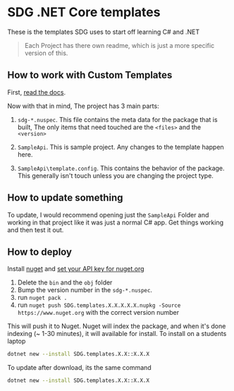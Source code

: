 # SDG .NET Core templates

These is the templates SDG uses to start off learning C# and .NET

> Each Project has there own readme, which is just a more specific version of this.

## How to work with Custom Templates

First, [read the docs](https://docs.microsoft.com/en-us/dotnet/core/tools/custom-templates).

Now with that in mind, The project has 3 main parts:

1. `sdg-*.nuspec`. This file contains the meta data for the package that is built, The only items that need touched are the `<files>` and the `<version>`

2. `SampleApi`. This is sample project. Any changes to the template happen here.

3. `SampleApi\template.config`. This contains the behavior of the package. This generally isn't touch unless you are changing the project type.

## How to update something

To update, I would recommend opening just the `SampleApi` Folder and working in that project like it was just a normal C# app. Get things working and then test it out.

## How to deploy

Install [nuget](https://docs.microsoft.com/en-us/nuget/reference/nuget-exe-cli-reference) and [set your API key for nuget.org](https://docs.microsoft.com/en-us/nuget/reference/cli-reference/cli-ref-setapikey)

1. Delete the `bin` and the `obj` folder
2. Bump the version number in the `sdg-*.nuspec`.
3. run `nuget pack .`
4. run `nuget push SDG.templates.X.X.X.X.X.nupkg -Source https://www.nuget.org` with the correct version number

This will push it to Nuget. Nuget will index the package, and when it's done indexing (~ 1-30 minutes), it will available for install. To install on a students laptop

```sh
dotnet new --install SDG.templates.X.X::X.X.X
```

To update after download, its the same command

```sh
dotnet new --install SDG.templates.X.X::X.X.X
```
